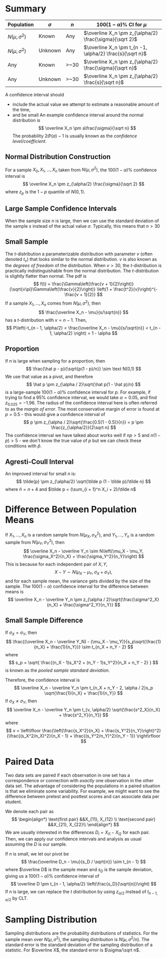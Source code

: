 # Summary

| Population         | $\sigma$ | $n$  | $100(1 - \alpha)\%$ CI for $\mu$                         |
| ------------------ | -------- | ---- | -------------------------------------------------------- |
| $N(\mu, \sigma^2)$ | Known    | Any  | $\overline X_n \pm z_{\alpha/2} \frac{\sigma}{\sqrt 2}$  |
| $N(\mu, \sigma^2)$ | Unknown  | Any  | $\overline X_n \pm t_{n -1, \alpha/2} \frac{s}{\sqrt n}$ |
| Any                | Known    | >~30 | $\overline X_n \pm z_{\alpha/2} \frac{\sigma}{\sqrt n}$  |
| Any<br>            | Unknown  | >~30 | $\overline X_n \pm z_{\alpha/2} \frac{s}{\sqrt n}$       |
A confidence interval should
- include the actual value we attempt to estimate a reasonable amount of the time,
- and be small
An example confidence interval around the normal distribution is
$$
\overline X_n \pm a\frac{\sigma}{\sqrt n}
$$
The probability $2\Phi(a) - 1$ is usually known as the *confidence level/coefficient*.

## Normal Distribution Construction
For a sample $X_0, X_1, \ldots, X_n$ taken from $N(\mu, \sigma^2)$, the $100(1 - \alpha)\%$ confidence interval is
$$
\overline X_n \pm z_{\alpha/2} \frac{\sigma}{\sqrt 2}
$$
where $z_p$ is the $1 - p$ quantile of $N(0, 1)$.
## Large Sample Confidence Intervals
When the sample size $n$ is large, then we can use the standard deviation of the sample $s$ instead of the actual value $\sigma$. Typically, this means that $n > 30$
## Small Sample
The $t$-distribution a parameterizable distribution with parameter $v$ (often denoted $t_v$) that looks similar to the normal distribution. $v$ is also known as the *degrees of freedom* of the distribution. When $v > 30$, the $t$-distribution is practically indistinguishable from the normal distribution. The $t$-distribution is slightly flatter than normal.
The pdf is
$$
f(t) = \frac{\Gamma\left(\frac{v + 1}{2}\right)}{\sqrt{v\pi}\Gamma\left(\frac{v}{2}\right)} \left(1 + \frac{t^2}{v}\right)^{-\frac{v + 1}{2}}
$$
If a sample $X_1, \ldots, X_n$ comes from $N(\mu, \sigma^2)$, then
$$
\frac{\overline X_n - \mu}{s/\sqrt{n}}
$$
has a $t$-distribution with $v = n - 1$. Then,
$$
P\left(-t_{n - 1, \alpha/2} < \frac{\overline X_n - \mu}{s/\sqrt{n}} < t_{n - 1, \alpha/2} \right) = 1 - \alpha
$$
## Proportion
If $n$ is large when sampling for a proportion, then
$$
\frac{\hat p - p}{\sqrt{p(1 - p)/n}} \sim \text N(0,1)
$$
We use that value as a pivot, and therefore
$$
\hat p \pm z_{\alpha / 2}\sqrt{\hat p(1 - \hat p)/n}
$$
is a large-sample $100(1 - \alpha)\%$ confidence interval for $p$. For example, if trying to find a $95\%$ confidence interval, we would take $\alpha = 0.05$, and find $z_{0.025} = -1.96$.
The radius of the confidence interval here is often referred to as the *margin of error*. The most conservative margin of error is found at $p = 0.5$ - this would give a confidence interval of
$$
p \pm z_{\alpha / 2}\sqrt{\frac{0.5(1 - 0.5)}{n}} = p \pm \frac{z_{\alpha/2}}{2\sqrt n}
$$
The confidence interval we have talked about works well if $np > 5$ and $n(1 - p) > 5$ - we don't know the true value of $p$ but we can check these conditions with $\hat p$.

## Agresti-Coull Interval
An improved interval for small $n$ is:
$$
\tilde{p} \pm z_{\alpha/2} \sqrt{\tilde p (1 - \tilde p)/\tilde n}
$$
where $\tilde n = n + 4$ and $\tilde p = (\sum_{i = 1}^n X_i + 2)/\tilde n$
# Difference Between Population Means
If $X_1, \ldots, X_n$ is a random sample from $N(\mu_X, \sigma_X^2)$, and $Y_1, \ldots, Y_n$ is a random sample from $N(\mu_Y, \sigma_Y^2)$, then
$$
\overline X_n - \overline Y_n \sim N\left(\mu_X - \mu_Y, \frac{\sigma_X^2}{n_X} + \frac{\sigma_Y^2}{n_Y}\right)
$$
This is because for each independent pair of $X, Y$,
$$
X - Y \sim N(\mu_X - \mu_Y, \sigma_X + \sigma_Y),
$$
and for each sample mean, the variance gets divided by the size of the sample. The $100(1 - \alpha)$ confidence interval for the difference between means is
$$
\overline X_n - \overline Y_n \pm z_{\alpha / 2}\sqrt{\frac{\sigma^2_X}{n_X} + \frac{\sigma^2_Y}{n_Y}}
$$
## Small Sample Difference
If $\sigma_X = \sigma_Y$, then
$$
\frac{(\overline X_n - \overline Y_N) - (\mu_X - \mu_Y)}{s_p\sqrt{\frac{1}{n_X} + \frac{1}{n_Y}}} \sim t_{n_X + n_Y - 2}
$$
where
$$
s_p = \sqrt{
\frac{(n_X - 1)s_X^2 + (n_Y - 1)s_Y^2}{n_X + n_Y - 2}
}
$$
is known as the *pooled sample standard deviation*.

Therefore, the confidence interval is
$$
\overline X_n - \overline Y_n \pm t_{n_X + n_Y - 2, \alpha / 2}s_p \sqrt{\frac{1}{n_X} + \frac{1}{n_Y}}
$$
If $\sigma_X \ne \sigma_Y$, then
$$
\overline X_n - \overline Y_n \pm t_{v, \alpha/2} \sqrt{\frac{s^2_X}{n_X} + \frac{s^2_Y}{n_Y}}
$$
where
$$
v = \left\lfloor
\frac{\left(\frac{s_X^2}{n_X} + \frac{s_Y^2}{n_Y}\right)^2}
{\frac{(s_X^2/n_X)^2}{n_X - 1} + \frac{(s_Y^2/n_Y)^2}{n_Y - 1}}
\right\rfloor
$$
# Paired Data
Two data sets are paired if each observation in one set has a correspondence or connection with *exactly* one observation in the other data set. The advantage of considering the populations in a paired situation is that we eliminate some variability. For example, we might want to see the difference between pretest and posttest scores and can associate data per student.

We denote each pair as
$$
\begin{align*}
\text{first pair} &&X_{11}, X_{12} \\
\text{second pair} &&X_{21}, X_{22}\\
\end{align*}
$$
We are usually interested in the differences $D_i = X_{i1} - X_{i2}$ for each pair. Then, we can apply our confidence intervals and analysis as usual assuming the $D$ is our sample.

If $n$ is small, we let our pivot be
$$
\frac{\overline D_n - \mu}{s_D / \sqrt{n}} \sim t_{n - 1}
$$
where $\overline D$ is the sample mean and $s_D$ is the sample deviation, giving us a $100(1 - \alpha)\%$ confidence interval of
$$
\overline D \pm t_{n - 1, \alpha/2} \left(\frac{s_D}{\sqrt{n}}\right)
$$
If $n$ is large, we can replace the $t$ distribution by using $z_{\alpha/2}$ instead of $t_{n - 1, \alpha / 2}$ by CLT.
# Sampling Distribution
Sampling distributions are the probability distributions of statistics. For the sample mean over $N(\mu, \sigma^2)$, the sampling distribution is $N(\mu, \sigma^2/n)$. The standard error is the standard deviation of the sampling distribution of a statistic. For $\overline X$, the standard error is $\sigma/\sqrt n$.